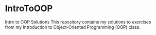 # IntroToOOP
Intro to OOP Solutions  This repository contains my solutions to exercises from my Introduction to Object-Oriented Programming (OOP) class.
